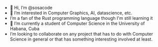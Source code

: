 - 👋 Hi, I’m @sosacode
- 👀 I’m interested in Computer Graphics, AI, datascience, etc.
- I’m a fan of the Rust programming language though I'm still learning it
- 🌱 I’m currently a student of Computer Science in the University of Habana, Cuba
- I’m looking to collaborate on any project that has to do with Computer Science in general or that has something interesting involved at least.

<!---
sosacode/sosacode is a ✨ special ✨ repository because its `README.md` (this file) appears on your GitHub profile.
You can click the Preview link to take a look at your changes.
--->
